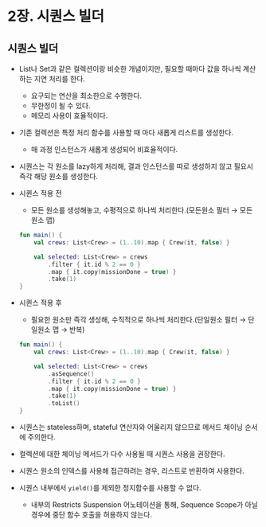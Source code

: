 # 2장. 시퀀스 빌더

## 시퀀스 빌더

- List나 Set과 같은 컬렉션이랑 비슷한 개념이지만, 필요할 때마다 값을 하나씩 계산하는 지연 처리를 한다.
    - 요구되는 연산을 최소한으로 수행한다.
    - 무한정이 될 수 있다.
    - 메모리 사용이 효율적이다.
- 기존 컬렉션은 특정 처리 함수를 사용할 때 마다 새롭게 리스트를 생성한다.
    - 매 과정 인스턴스가 새롭게 생성되어 비효율적이다.
- 시퀀스는 각 원소를 lazy하게 처리해, 결과 인스턴스를 따로 생성하지 않고 필요시 즉각 해당 원소를 생성한다.

- 시퀸스 적용 전
    - 모든 원소를 생성해놓고, 수평적으로 하나씩 처리한다.(모든원소 필터 → 모든원소 맵)

    ```kotlin
    fun main() {
        val crews: List<Crew> = (1..10).map { Crew(it, false) }
    
        val selected: List<Crew> = crews
            .filter { it.id % 2 == 0 }
            .map { it.copy(missionDone = true) }
            .take(1)
    }
    ```

- 시퀸스 적용 후
    - 필요한 원소만 즉각 생성해, 수직적으로 하나씩 처리한다.(단일원소 필터 → 단일원소 맵 → 반복)

    ```kotlin
    fun main() {
        val crews: List<Crew> = (1..10).map { Crew(it, false) }
    
        val selected: List<Crew> = crews
            .asSequence()
            .filter { it.id % 2 == 0 }
            .map { it.copy(missionDone = true) }
            .take(1)
            .toList()
    }
    ```

- 시퀀스는 stateless하며, stateful 연산자와 어울리지 않으므로 메서드 체이닝 순서에 주의한다.
- 컬렉션에 대한 체이닝 메서드가 다수 사용될 때 시퀀스 사용을 권장한다.
- 시퀀스 원소의 인덱스를 사용해 접근하려는 경우, 리스트로 반환하여 사용한다.
- 시퀀스 내부에서 `yield()`를 제외한 정지함수를 사용할 수 없다.
    - 내부의 Restricts Suspension 어노테이션을 통해, Sequence Scope가 아닐 경우에 중단 함수 호출을 허용하지 않는다.